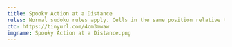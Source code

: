 ```yaml
---
title: Spooky Action at a Distance
rules: Normal sudoku rules apply. Cells in the same position relative to their 3x3 region must not contain the same digit. Digits on a thermometer must strictly increase as they move away from the bulb. Adjacent digits along green lines must differ by at least 5. Clues outside the grid indicate the sum of the first X digits in that row or column, where X is the first digit seen.
ctc: https://tinyurl.com/4cm3mwaw
imgname: Spooky Action at a Distance.png
---
```

